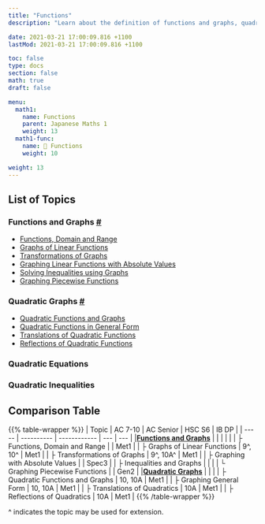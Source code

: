 ```yaml
---
title: "Functions"
description: "Learn about the definition of functions and graphs, quadratic functions and graphs, and their relation with quadratic equations and inequalities."

date: 2021-03-21 17:00:09.816 +1100
lastMod: 2021-03-21 17:00:09.816 +1100

toc: false
type: docs
section: false
math: true
draft: false

menu:
  math1:
    name: Functions
    parent: Japanese Maths 1
    weight: 13
  math1-func:
    name: 📙 Functions
    weight: 10

weight: 13
---
```


## List of Topics

### Functions and Graphs [#](functions-and-graphs)

- [Functions, Domain and Range](functions-and-graphs/introduction)
- [Graphs of Linear Functions](functions-and-graphs/linear-graphs)
- [Transformations of Graphs](functions-and-graphs/transformations)
- [Graphing Linear Functions with Absolute Values](functions-and-graphs/absolute-values)
- [Solving Inequalities using Graphs](functions-and-graphs/inequalities-and-graphs)
- [Graphing Piecewise Functions](functions-and-graphs/piecewise-functions)

### Quadratic Graphs [#](quadratic-graphs)

- [Quadratic Functions and Graphs](quadratic-graphs/quadratic-functions)
- [Quadratic Functions in General Form](quadratic-graphs/general-form)
- [Translations of Quadratic Functions](quadratic-graphs/transformations-1)
- [Reflections of Quadratic Functions](quadratic-graphs/transformations-2)

### Quadratic Equations

### Quadratic Inequalities

## Comparison Table

{{% table-wrapper %}}
| Topic | AC 7-10 | AC Senior | HSC S6 | IB DP |
| ----- | ---------- | ------------ | --- | --- |
|**[Functions and Graphs](functions-and-graphs)** | | | | |
| ├ Functions, Domain and Range |  | Met1 |
| ├ Graphs of Linear Functions | 9^, 10^ | Met1 |
| ├ Transformations of Graphs | 9^, 10A^ | Met1 |
| ├ Graphing with Absolute Values |  | Spec3 |
| ├ Inequalities and Graphs |  |  |
| └ Graphing Piecewise Functions |  | Gen2 |
|**[Quadratic Graphs](quadratic-graphs)** | | |
| ├ Quadratic Functions and Graphs | 10, 10A | Met1 |
| ├ Graphing General Form | 10, 10A | Met1 |
| ├ Translations of Quadratics | 10A | Met1 |
| ├ Reflections of Quadratics | 10A | Met1 |
{{% /table-wrapper %}}

^ indicates the topic may be used for extension.